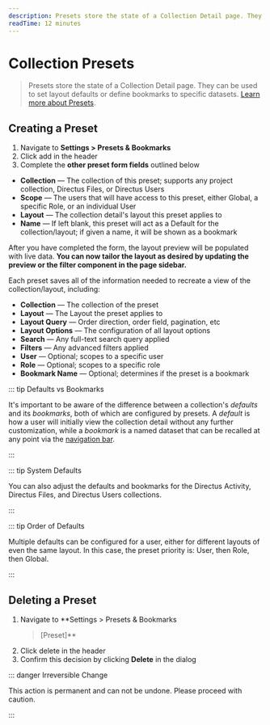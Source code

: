 ```yaml
---
description: Presets store the state of a Collection Detail page. They can be used to set layout defaults or define bookmarks to specific datasets.
readTime: 12 minutes
---
```


# Collection Presets

> Presets store the state of a Collection Detail page. They can be used to set layout defaults or define bookmarks to
> specific datasets. [Learn more about Presets](/getting-started/glossary#presets).

## Creating a Preset

1. Navigate to **Settings > Presets & Bookmarks**
2. Click <span mi btn>add</span> in the header
3. Complete the **other preset form fields** outlined below

- **Collection** — The collection of this preset; supports any project collection, Directus Files, or Directus Users
- **Scope** — The users that will have access to this preset, either Global, a specific Role, or an individual User
- **Layout** — The collection detail's layout this preset applies to
- **Name** — If left blank, this preset will act as a Default for the collection/layout; if given a name, it will be
  shown as a bookmark

After you have completed the form, the layout preview will be populated with live data. **You can now tailor the layout
as desired by updating the preview or the filter component in the page sidebar.**

Each preset saves all of the information needed to recreate a view of the collection/layout, including:

- **Collection** — The collection of the preset
- **Layout** — The Layout the preset applies to
- **Layout Query** — Order direction, order field, pagination, etc
- **Layout Options** — The configuration of all layout options
- **Search** — Any full-text search query applied
- **Filters** — Any advanced filters applied
- **User** — Optional; scopes to a specific user
- **Role** — Optional; scopes to a specific role
- **Bookmark Name** — Optional; determines if the preset is a bookmark

::: tip Defaults vs Bookmarks

It's important to be aware of the difference between a collection's _defaults_ and its _bookmarks_, both of which are
configured by presets. A _default_ is how a user will initially view the collection detail without any further
customization, while a _bookmark_ is a named dataset that can be recalled at any point via the
[navigation bar](/app/overview#_2-navigation-bar).

:::

::: tip System Defaults

You can also adjust the defaults and bookmarks for the Directus Activity, Directus Files, and Directus Users
collections.

:::

::: tip Order of Defaults

Multiple defaults can be configured for a user, either for different layouts of even the same layout. In this case, the
preset priority is: User, then Role, then Global.

:::

## Deleting a Preset

1. Navigate to \*\*Settings > Presets & Bookmarks
   > [Preset]\*\*
2. Click <span mi btn="dngr">delete</span> in the header
3. Confirm this decision by clicking **Delete** in the dialog

::: danger Irreversible Change

This action is permanent and can not be undone. Please proceed with caution.

:::
